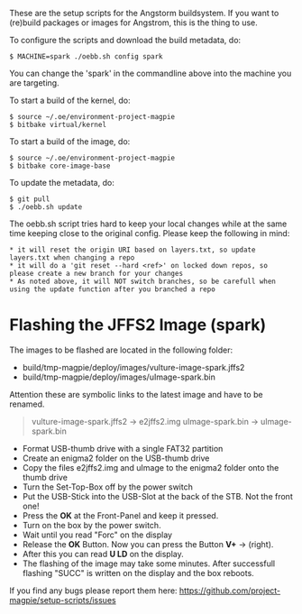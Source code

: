 These are the setup scripts for the Angstorm buildsystem. If you want to (re)build packages or images for Angstrom, this is the thing to use.

To configure the scripts and download the build metadata, do:

	$ MACHINE=spark ./oebb.sh config spark

You can change the 'spark' in the commandline above into the machine you are targeting.

To start a build of the kernel, do:

	$ source ~/.oe/environment-project-magpie
	$ bitbake virtual/kernel

To start a build of the image, do:
        
	$ source ~/.oe/environment-project-magpie
	$ bitbake core-image-base 

To update the metadata, do:

	$ git pull
	$ ./oebb.sh update

The oebb.sh script tries hard to keep your local changes while at the same time keeping close to the original config. Please keep the following in mind:

	* it will reset the origin URI based on layers.txt, so update layers.txt when changing a repo
	* it will do a 'git reset --hard <ref>' on locked down repos, so please create a new branch for your changes
	* As noted above, it will NOT switch branches, so be carefull when using the update function after you branched a repo


Flashing the JFFS2 Image (spark)
================================

The images to be flashed are located in the following folder:
- build/tmp-magpie/deploy/images/vulture-image-spark.jffs2
- build/tmp-magpie/deploy/images/uImage-spark.bin

Attention these are symbolic links to the latest image and have to be renamed.

> vulture-image-spark.jffs2 -> e2jffs2.img
> uImage-spark.bin -> uImage-spark.bin


- Format USB-thumb drive with a single FAT32 partition
- Create an enigma2 folder on the USB-thumb drive
- Copy the files e2jffs2.img and uImage to the enigma2 folder onto the thumb drive
- Turn the Set-Top-Box off by the power switch
- Put the USB-Stick into the USB-Slot at the back of the STB. Not the front one!
- Press the **OK** at the Front-Panel and keep it pressed.
- Turn on the box by the power switch.
- Wait until you read "Forc" on the display
- Release the **OK** Button. Now you can press the Button **V+** -> (right).
- After this you can read __U LD__ on the display.
- The flashing of the image may take some minutes. After successfull flashing "SUCC" is written on the display and the box reboots.


If you find any bugs please report them here: https://github.com/project-magpie/setup-scripts/issues 
